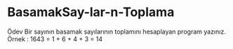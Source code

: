 # BasamakSay-lar-n-Toplama
Ödev Bir sayının basamak sayılarının toplamını hesaplayan program yazınız.  Örnek : 1643 = 1 + 6 + 4 + 3 = 14
